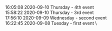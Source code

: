 16:05:08 2020-09-10 Thursday - 4th event\
15:58:22 2020-09-10 Thursday - 3rd event\
17:56:10 2020-09-09 Wednesday - second event \
16:22:45 2020-09-08 Tuesday - first event \ 
